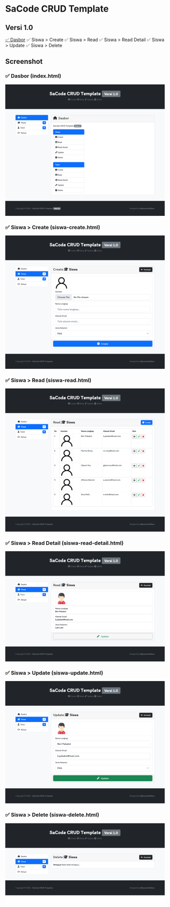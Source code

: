 # SaCode CRUD Template

## Versi 1.0

[✅ Dasbor](#-dasbor-indexhtml)
✅ Siswa > Create
✅ Siswa > Read
✅ Siswa > Read Detail
✅ Siswa > Update
✅ Siswa > Delete

## Screenshot

### ✅ Dasbor (index.html)

<img src="_screenshot/screen-dasbor.png">

### ✅ Siswa > Create (siswa-create.html)

<img src="_screenshot/screen-siswa-create.png">

### ✅ Siswa > Read (siswa-read.html)

<img src="_screenshot/screen-siswa-read.png">

### ✅ Siswa > Read Detail (siswa-read-detail.html)

<img src="_screenshot/screen-siswa-read-detail.png">

### ✅ Siswa > Update (siswa-update.html)

<img src="_screenshot/screen-siswa-update.png">

### ✅ Siswa > Delete (siswa-delete.html)

<img src="_screenshot/screen-siswa-delete.png">
